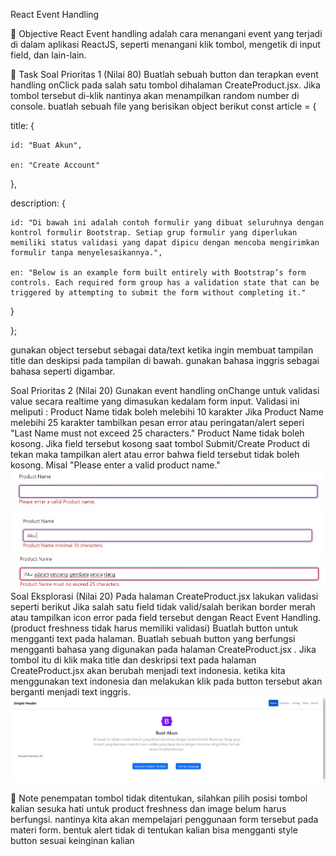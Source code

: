 React Event Handling


🎯 Objective
React Event handling adalah cara menangani event yang terjadi di dalam aplikasi ReactJS, seperti menangani klik tombol, mengetik di input field, dan lain-lain.

📝 Task
Soal Prioritas 1 (Nilai 80)
Buatlah sebuah button dan terapkan event handling onClick pada salah satu tombol dihalaman CreateProduct.jsx. Jika tombol tersebut di-klik nantinya akan menampilkan random number di console.
buatlah sebuah file yang berisikan object berikut
const article = {

  title: {

    id: "Buat Akun",

    en: "Create Account"

  },

  description: {

    id: "Di bawah ini adalah contoh formulir yang dibuat seluruhnya dengan kontrol formulir Bootstrap. Setiap grup formulir yang diperlukan memiliki status validasi yang dapat dipicu dengan mencoba mengirimkan formulir tanpa menyelesaikannya.",

    en: "Below is an example form built entirely with Bootstrap’s form controls. Each required form group has a validation state that can be triggered by attempting to submit the form without completing it."

  }

};

gunakan object tersebut sebagai data/text ketika ingin membuat tampilan title dan deskipsi pada tampilan di bawah. gunakan bahasa inggris sebagai bahasa seperti digambar.


Soal Prioritas 2 (Nilai 20)
Gunakan event handling onChange untuk validasi value secara realtime yang dimasukan kedalam form input. Validasi ini meliputi :
Product Name tidak boleh melebihi 10 karakter
Jika Product Name melebihi 25 karakter tambilkan pesan error atau peringatan/alert seperi "Last Name must not exceed 25 characters."
Product Name tidak boleh kosong. Jika field tersebut kosong saat tombol Submit/Create Product di tekan maka tampilkan alert atau error bahwa field tersebut tidak boleh kosong. Misal "Please enter a valid product name."
![Alt text](../Screenshots/1.jpg)
![Alt text](../Screenshots/2.jpg)
![Alt text](../Screenshots/3.jpg)
Soal Eksplorasi (Nilai 20)
Pada halaman CreateProduct.jsx lakukan validasi seperti berikut
Jika salah satu field tidak valid/salah berikan border merah atau tampilkan icon error pada field tersebut dengan React Event Handling. (product freshness tidak harus memiliki validasi)
Buatlah button untuk mengganti text pada halaman.
Buatlah sebuah button yang berfungsi mengganti bahasa yang digunakan pada halaman CreateProduct.jsx . Jika tombol itu di klik maka title dan deskripsi text pada halaman CreateProduct.jsx akan berubah menjadi text indonesia.
ketika kita menggunakan text indonesia dan melakukan klik pada button tersebut akan berganti menjadi text inggris.
![Alt text](../Screenshots/change.jpg)

📝 Note
penempatan tombol tidak ditentukan, silahkan pilih posisi tombol kalian sesuka hati
untuk product freshness dan image belum harus berfungsi. nantinya kita akan mempelajari penggunaan form tersebut pada materi form.
bentuk alert tidak di tentukan
kalian bisa mengganti style button sesuai keinginan kalian
